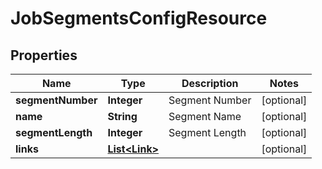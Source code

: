 

# JobSegmentsConfigResource


## Properties

| Name | Type | Description | Notes |
|------------ | ------------- | ------------- | -------------|
|**segmentNumber** | **Integer** | Segment Number |  [optional] |
|**name** | **String** | Segment Name |  [optional] |
|**segmentLength** | **Integer** | Segment Length |  [optional] |
|**links** | [**List&lt;Link&gt;**](Link.md) |  |  [optional] |



